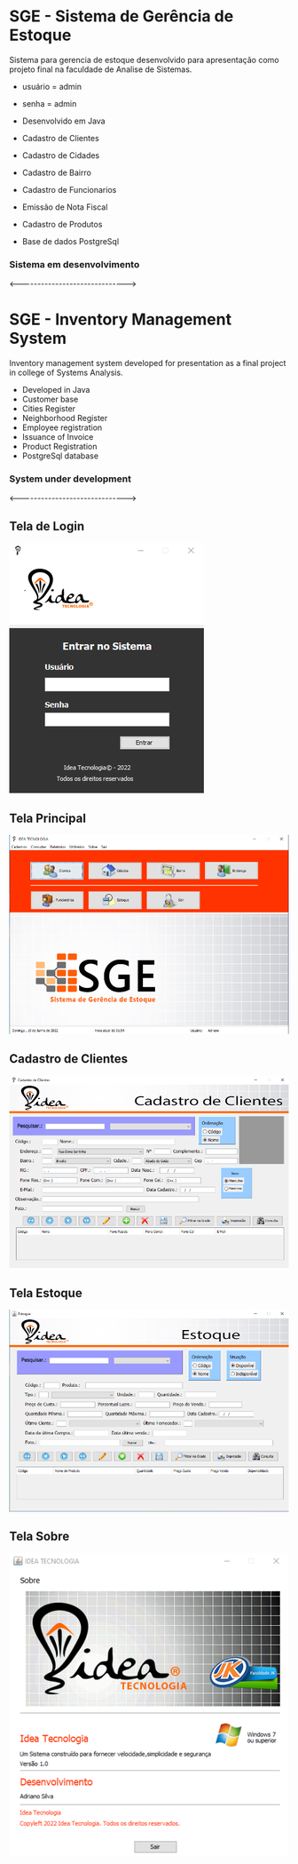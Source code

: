 # SGE - Sistema de Gerência de Estoque

Sistema para gerencia de estoque desenvolvido para apresentação como projeto final na faculdade
de Analise de Sistemas.

* usuário = admin
* senha = admin

* Desenvolvido em Java
* Cadastro de Clientes
* Cadastro de Cidades
* Cadastro de Bairro
* Cadastro de Funcionarios
* Emissão de Nota Fiscal
* Cadastro de Produtos
* Base de dados PostgreSql

### Sistema em desenvolvimento

<------------------------------>


# SGE - Inventory Management System

Inventory management system developed for presentation as a final project in college
of Systems Analysis.

* Developed in Java
* Customer base
* Cities Register
* Neighborhood Register
* Employee registration
* Issuance of Invoice
* Product Registration
* PostgreSql database

### System under development

<------------------------------>

##  Tela de Login 

<img src="https://github.com/ssillvaz/SGE/blob/main/screen/login.png?raw=true">

##  Tela Principal

<img src="https://github.com/ssillvaz/SGE/blob/main/screen/tela_inicial.png?raw=true">

##  Cadastro de Clientes

<img src="https://github.com/ssillvaz/SGE/blob/main/screen/cadastro_cliente.png?raw=true">

##  Tela Estoque

<img src="https://github.com/ssillvaz/SGE/blob/main/screen/tela_estoque.png?raw=true">

##  Tela Sobre

<img src="https://github.com/ssillvaz/SGE/blob/main/screen/sobre.png?raw=true">
